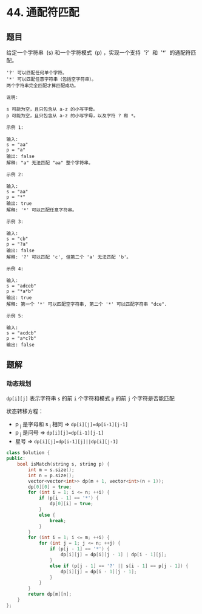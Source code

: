 # 44. 通配符匹配

## 题目

给定一个字符串  (s) 和一个字符模式  (p) ，实现一个支持  '?'  和  '\*'  的通配符匹配。

```
'?' 可以匹配任何单个字符。
'*' 可以匹配任意字符串（包括空字符串）。
两个字符串完全匹配才算匹配成功。

说明:

s 可能为空，且只包含从 a-z 的小写字母。
p 可能为空，且只包含从 a-z 的小写字母，以及字符 ? 和 *。

示例 1:

输入:
s = "aa"
p = "a"
输出: false
解释: "a" 无法匹配 "aa" 整个字符串。

示例 2:

输入:
s = "aa"
p = "*"
输出: true
解释: '*' 可以匹配任意字符串。

示例 3:

输入:
s = "cb"
p = "?a"
输出: false
解释: '?' 可以匹配 'c', 但第二个 'a' 无法匹配 'b'。

示例 4:

输入:
s = "adceb"
p = "*a*b"
输出: true
解释: 第一个 '*' 可以匹配空字符串, 第二个 '*' 可以匹配字符串 "dce".

示例 5:

输入:
s = "acdcb"
p = "a*c?b"
输出: false
```

## 题解

### 动态规划

`dp[i][j]` 表示字符串 `s` 的前 `i` 个字符和模式 `p` 的前 `j` 个字符是否能匹配

状态转移方程：

- p <sub>j</sub> 是字母和 s <sub>i</sub> 相同 => `dp[i][j]=dp[i-1][j-1]`
- p <sub>j</sub> 是问号 => `dp[i][j]=dp[i-1][j-1]`
- 星号 => `dp[i][j]=dp[i-1][j]||dp[i][j-1]`

```C++
class Solution {
public:
    bool isMatch(string s, string p) {
        int m = s.size();
        int n = p.size();
        vector<vector<int>> dp(m + 1, vector<int>(n + 1));
        dp[0][0] = true;
        for (int i = 1; i <= n; ++i) {
            if (p[i - 1] == '*') {
                dp[0][i] = true;
            }
            else {
                break;
            }
        }
        for (int i = 1; i <= m; ++i) {
            for (int j = 1; j <= n; ++j) {
                if (p[j - 1] == '*') {
                    dp[i][j] = dp[i][j - 1] | dp[i - 1][j];
                }
                else if (p[j - 1] == '?' || s[i - 1] == p[j - 1]) {
                    dp[i][j] = dp[i - 1][j - 1];
                }
            }
        }
        return dp[m][n];
    }
};
```
